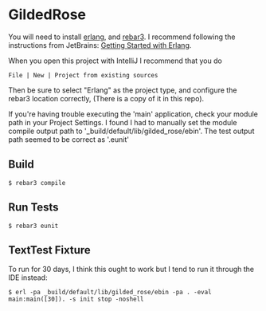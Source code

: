 GildedRose
=====

You will need to install [erlang](https://www.erlang.org/), and [rebar3](https://github.com/erlang/rebar3). I recommend following the instructions from JetBrains: [Getting Started with Erlang](https://www.jetbrains.com/help/idea/erlang.html).

When you open this project with IntelliJ I recommend that you do 

    File | New | Project from existing sources 

Then be sure to select "Erlang" as the project type, and configure the rebar3 location correctly, 
(There is a copy of it in this repo).

If you're having trouble executing the 'main' application, check your module path in your Project Settings.
I found I had to manually set the module compile output path to '_build/default/lib/gilded_rose/ebin'. 
The test output path seemed to be correct as '.eunit'

Build
-----

    $ rebar3 compile

Run Tests
---------

    $ rebar3 eunit

TextTest Fixture
----------------
To run for 30 days, I think this ought to work but I tend to run it through the IDE instead:

    $ erl -pa _build/default/lib/gilded_rose/ebin -pa . -eval main:main([30]). -s init stop -noshell
